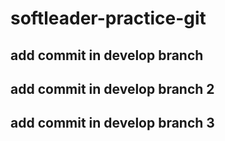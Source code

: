 # softleader-practice-git

## add commit in develop branch
## add commit in develop branch 2

## add commit in develop branch 3



